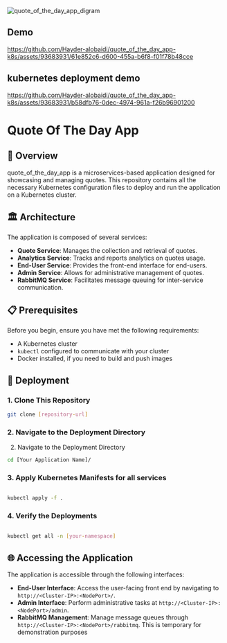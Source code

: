 ![quote_of_the_day_app_digram](https://github.com/Hayder-alobaidi/quote_of_the_day_app-k8s/assets/93683931/6aa7eefc-cd59-4baf-8737-a60755354cc4)


## Demo
https://github.com/Hayder-alobaidi/quote_of_the_day_app-k8s/assets/93683931/61e852c6-d600-455a-b6f8-f01f78b48cce

## kubernetes deployment demo 


https://github.com/Hayder-alobaidi/quote_of_the_day_app-k8s/assets/93683931/b58dfb76-0dec-4974-961a-f26b96901200



# Quote Of The Day App

## 🌟 Overview

quote_of_the_day_app is a microservices-based application designed for showcasing and managing quotes. This repository contains all the necessary Kubernetes configuration files to deploy and run the application on a Kubernetes cluster.

## 🏛️ Architecture

The application is composed of several services:

- **Quote Service**: Manages the collection and retrieval of quotes.
- **Analytics Service**: Tracks and reports analytics on quotes usage.
- **End-User Service**: Provides the front-end interface for end-users.
- **Admin Service**: Allows for administrative management of quotes.
- **RabbitMQ Service**: Facilitates message queuing for inter-service communication.

## 📋 Prerequisites

Before you begin, ensure you have met the following requirements:

- A Kubernetes cluster
- `kubectl` configured to communicate with your cluster
- Docker installed, if you need to build and push images

## 🚀 Deployment

### 1. Clone This Repository

```sh
git clone [repository-url]
```

### 2. Navigate to the Deployment Directory

2. Navigate to the Deployment Directory

```sh
cd [Your Application Name]/
```

### 3. Apply Kubernetes Manifests for all services

```sh

kubectl apply -f .
```

### 4. Verify the Deployments

```sh

kubectl get all -n [your-namespace]
```

## 🌐 Accessing the Application

The application is accessible through the following interfaces:


- **End-User Interface**: Access the user-facing front end by navigating to `http://<Cluster-IP>:<NodePort>/`.
- **Admin Interface**: Perform administrative tasks at `http://<Cluster-IP>:<NodePort>/admin`.
- **RabbitMQ Management**: Manage message queues through `http://<Cluster-IP>:<NodePort>/rabbitmq`. This is temporary for demonstration purposes

